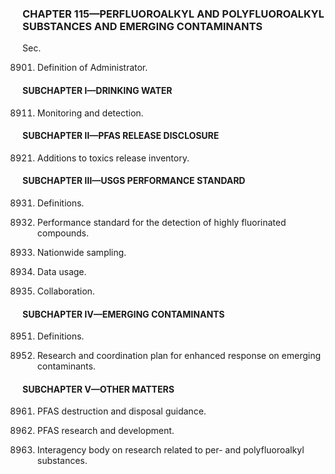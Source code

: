 ### **CHAPTER 115—PERFLUOROALKYL AND POLYFLUOROALKYL SUBSTANCES AND EMERGING CONTAMINANTS** ###

Sec.

8901. Definition of Administrator.

#### SUBCHAPTER I—DRINKING WATER ####

8911. Monitoring and detection.

#### SUBCHAPTER II—PFAS RELEASE DISCLOSURE ####

8921. Additions to toxics release inventory.

#### SUBCHAPTER III—USGS PERFORMANCE STANDARD ####

8931. Definitions.

8932. Performance standard for the detection of highly fluorinated compounds.

8933. Nationwide sampling.

8934. Data usage.

8935. Collaboration.

#### SUBCHAPTER IV—EMERGING CONTAMINANTS ####

8951. Definitions.

8952. Research and coordination plan for enhanced response on emerging contaminants.

#### SUBCHAPTER V—OTHER MATTERS ####

8961. PFAS destruction and disposal guidance.

8962. PFAS research and development.

8963. Interagency body on research related to per- and polyfluoroalkyl substances.